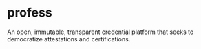 # profess
An open, immutable, transparent credential platform that seeks to democratize attestations and certifications.
